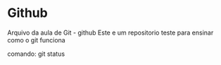 # Github

Arquivo da aula de Git - github
Este e um repositorio teste para ensinar como o git funciona

comando:
    git status
